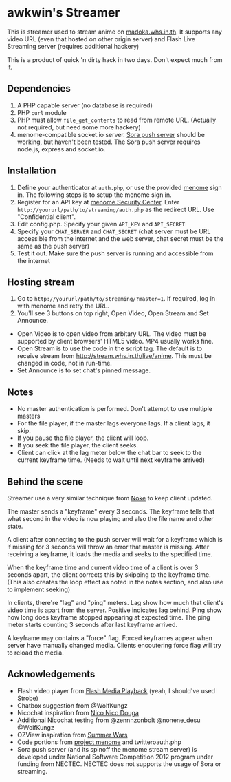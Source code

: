 # awkwin's Streamer

This is streamer used to stream anime on [madoka.whs.in.th](http://madoka.whs.in.th/streaming/). It supports any video URL (even that hosted on other origin server) and Flash Live Streaming server (requires additional hackery)

This is a product of quick 'n dirty hack in two days. Don't expect much from it.

## Dependencies

1. A PHP capable server (no database is required)
2. PHP `curl` module
3. PHP must allow `file_get_contents` to read from remote URL. (Actually not required, but need some more hackery)
4. menome-compatible socket.io server. [Sora push server](https://github.com/whs/Sora/blob/master/pushserver.js) should be working, but haven't been tested. The Sora push server requires node.js, express and socket.io.

## Installation

1. Define your authenticator at `auth.php`, or use the provided [menome](http://menome.in.th) sign in. The following steps is to setup the menome sign in.
2. Register for an API key at [menome Security Center](http://menome.in.th/user/@security#api). Enter `http://yoururl/path/to/streaming/auth.php` as the redirect URL. Use "Confidential client".
3. Edit config.php. Specify your given `API_KEY` and `API_SECRET`
4. Specify your `CHAT_SERVER` and `CHAT_SECRET` (chat server must be URL accessible from the internet and the web server, chat secret must be the same as the push server)
5. Test it out. Make sure the push server is running and accessible from the internet

## Hosting stream

1. Go to `http://yoururl/path/to/streaming/?master=1`. If required, log in with menome and retry the URL.
2. You'll see 3 buttons on top right, Open Video, Open Stream and Set Announce.

- Open Video is to open video from arbitary URL. The video must be supported by client browsers' HTML5 video. MP4 usually works fine.
- Open Stream is to use the code in the script tag. The default is to receive stream from http://stream.whs.in.th/live/anime. This must be changed in code, not in run-time.
- Set Announce is to set chat's pinned message.

## Notes

- No master authentication is performed. Don't attempt to use multiple masters
- For the file player, if the master lags everyone lags. If a client lags, it skip.
- If you pause the file player, the client will loop.
- If you seek the file player, the client seeks.
- Client can click at the lag meter below the chat bar to seek to the current keyframe time. (Needs to wait until next keyframe arrived)

## Behind the scene

Streamer use a very similar technique from [Noke](https://github.com/whs/Noke) to keep client updated.

The master sends a "keyframe" every 3 seconds. The keyframe tells that what second in the video is now playing and also the file name and other state.

A client after connecting to the push server will wait for a keyframe which is if missing for 3 seconds will throw an error that master is missing. After receiving a keyframe, it loads the media and seeks to the specified time.

When the keyframe time and current video time of a client is over 3 seconds apart, the client corrects this by skipping to the keyframe time. (This also creates the loop effect as noted in the notes section, and also use to implement seeking)

In clients, there're "lag" and "ping" meters. Lag show how much that client's video time is apart from the server. Positive indicates lag behind. Ping show how long does keyframe stopped appearing at expected time. The ping meter starts counting 3 seconds after last keyframe arrived.

A keyframe may contains a "force" flag. Forced keyframes appear when server have manually changed media. Clients encoutering force flag will try to reload the media.

## Acknowledgements

- Flash video player from [Flash Media Playback](http://www.adobe.com/products/flashmediaplayback) (yeah, I should've used Strobe)
- Chatbox suggestion from @WolfKungz
- Nicochat inspiration from [Nico Nico Douga](http://nicovideo.jp)
- Additional Nicochat testing from @zennnzonbolt @nonene_desu @WolfKungz
- OZView inspiration from [Summer Wars](http://menome.in.th/anime/summerwars)
- Code portions from [project menome](http://menome.in.th) and twitteroauth.php
- Sora push server (and its spinoff the menome stream server) is developed under National Software Competition 2012 program under funding from NECTEC. NECTEC does not supports the usage of Sora or streaming.